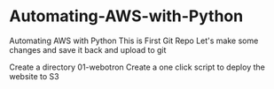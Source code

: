 # Automating-AWS-with-Python
Automating AWS with Python
This is First Git Repo
Let's make some changes and save it back and upload to git

Create a directory 01-webotron
Create a one click script to deploy the website to S3
